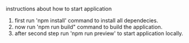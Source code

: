 instructions about how to start application

1. first run 'npm install' command to install all dependecies.
2. now run 'npm run build" command to build the application.
3. after second step run 'npm run preview' to start application locally.
